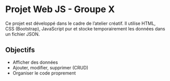 # Projet Web JS - Groupe X

Ce projet est développé dans le cadre de l’atelier créatif. Il utilise HTML, CSS (Bootstrap), JavaScript pur et stocke temporairement les données dans un fichier JSON.

## Objectifs
- Afficher des données
- Ajouter, modifier, supprimer (CRUD)
- Organiser le code proprement